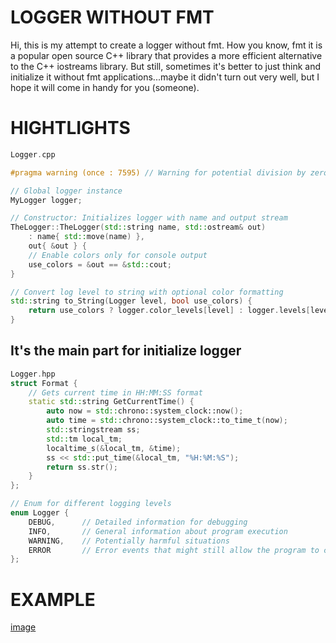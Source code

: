 # LOGGER WITHOUT FMT

Hi, this is my attempt to create a logger without fmt. How you know, fmt it is a popular open source C++ library that provides a more efficient alternative to the C++ iostreams library.
But still, sometimes it's better to just think and initialize it without fmt applications...maybe it didn't turn out very well, but I hope it will come in handy for you (someone).

# HIGHTLIGHTS
```c++
Logger.cpp

#pragma warning (once : 7595) // Warning for potential division by zero

// Global logger instance
MyLogger logger;

// Constructor: Initializes logger with name and output stream
TheLogger::TheLogger(std::string name, std::ostream& out)
    : name{ std::move(name) },
    out{ &out } {
    // Enable colors only for console output
    use_colors = &out == &std::cout;
}

// Convert log level to string with optional color formatting
std::string to_String(Logger level, bool use_colors) {
    return use_colors ? logger.color_levels[level] : logger.levels[level];
}
```
## It's the main part for initialize logger
```c++
Logger.hpp
struct Format {
    // Gets current time in HH:MM:SS format
    static std::string GetCurrentTime() {
        auto now = std::chrono::system_clock::now();
        auto time = std::chrono::system_clock::to_time_t(now);
        std::stringstream ss;
        std::tm local_tm;
        localtime_s(&local_tm, &time);
        ss << std::put_time(&local_tm, "%H:%M:%S");
        return ss.str();
    }
};

// Enum for different logging levels
enum Logger {
    DEBUG,      // Detailed information for debugging
    INFO,       // General information about program execution
    WARNING,    // Potentially harmful situations
    ERROR       // Error events that might still allow the program to continue
};
```
# EXAMPLE

[image](https://github.com/tornado4444/Logger/blob/main/Logger/x64/Debug/LOGGER.tlog/LOGGER.png)
